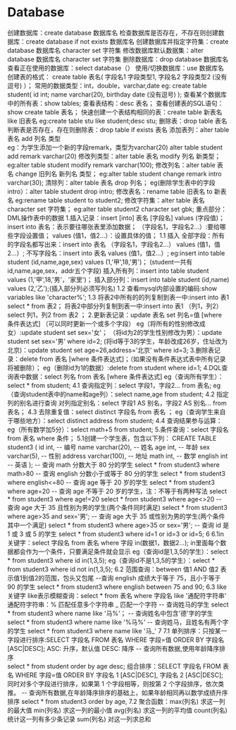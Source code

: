 # Database
创建数据库：create database 数据库名
检查数据库是否存在，不存在则创建数据库：create database if not exists 数据库名
创建数据库并指定字符集：create database 数据库名 character set 字符集
修改数据库默认数据集：alter database 数据库名 character set 字符集
删除数据库：drop database 数据库名
查看正在使用的数据库：select database（）
使用/切换数据库：use 数据库名
创建表的格式：
create table 表名(
  字段名1 字段类型1,
  字段名2 字段类型2    (没有逗号)
）；
常用的数据类型：int，double，varchar,date
eg:
create table student(
  id int;
  name varchar(20),
  birthday date   (没有逗号)
);
查看某个数据库中的所有表：show tables;
查看表结构：desc 表名；
查看创建表的SQL语句：show create table 表名；
快速创建一个表结构相同的表：create table 新表名 like 旧表名   eg:create table stu like student;desc stu;
删除表：drop table 表名
判断表是否存在，存在则删除表：drop table if exists 表名
添加表列：alter table 表名 add 列名 类型     
eg：为学生添加一个新的字段remark，类型为varchar(20)
  alter table student add remark varchar(20)
修改列类型：alter table 表名 modify 列名 新类型；       eg:alter table student modify remark varchar(100);
修改列名：alter table 表名 change 旧列名 新列名 类型；   eg:alter table student change remark intro varchar(30);
清除列：alter table 表名 drop 列名；     eg(删除学生表中的字段intro）：alter table student drop intro;
修改表名：rename table 旧表名 to 新表名      eg:rename table student to student2;
修改字符集：alter table 表名 character set 字符集；   eg:alter table student2 character set gbk;
重点部分：
DML操作表中的数据
1.插入记录：insert [into] 表名 [字段名] values (字段值)；
            insert into 表名：表示要往哪张表里添加数据；
            （字段名1，字段名2...）:要给哪些字段设置值；
            values (值1，值2...）：设置具体的值；
  1.1 插入    全部字段：所有的字段名都写出来：insert into 表名 （字段名1，字段名2...） values (值1，值2...）;
                     不写字段名：insert into 表名 values (值1，值2...）;
                     eg:insert into table student (id,name,age,sex) values (1,'甲',18,'男')；
                         (student一共有id,name,age,sex，addr五个字段)
                        插入所有列：insert into table student values (1,'甲',18,'男'，'家里')；
                        插入部分列：insert into table student (id,name) values (2,'乙');(插入部分列必须写列名)
  1.2 查看mysql内部设置的编码:show variables like 'character%';
  1.3 将表2中所有的的列复制到表一中:insert into  表1 select * from 表2；
      将表2中部分列复制到表一中:insert into 表1 （列1，列2） select 列1，列2 from 表2 ；
2.更新表记录：update 表名 set 列名=值 [where 条件表达式]        （可以同时更新一个或多个字段）
            eg（将所有的性别修改成女）:update student set sex='女'；
               （将id为2的学生性别修改为男）：update student set sex='男' where id=2;
               (将id等于3的学生，年龄改成26岁，住址改为北京)：update student set age=26,address='北京' where id=3;
3.删除表记录：delete from 表名 [where 条件表达式]；（如果没有条件表达式表中所有记录将被删除）；
            eg（删除id为1的数据）:delete from student where id=1;
4.DQL查询表中数据：select 列名 from 表名 [where 条件表达式]
                eg（查询所有学生）：select * from student;
  4.1 查询指定列：select 字段1，字段2... from 表名;
              eg（查询student表中的name和age列）：select name,age from student;
  4.2 指定列的别名进行查询
        对列指定别名：select 字段1 AS 别名，字段2 AS 别名... from 表名；
  4.3 去除重复值：select distinct 字段名 from 表名 ；   eg（查询学生来自于哪些地方）：select distinct address from student;
  4.4 查询结果参与运算：eg（所有数学加5分）：select math+5 from student;
5.条件查询：select 字段名 from 表名 where 条件；
   5.1创建一个学生表，包含以下列：
       CREATE TABLE student3 (
           id int, -- 编号
           name varchar(20), -- 姓名
           age int, -- 年龄
           sex varchar(5), -- 性别
           address varchar(100), -- 地址
           math int, -- 数学
           english int -- 英语
    );
    -- 查询 math 分数大于 80 分的学生
      select * from student3 where math>80
    -- 查询 english 分数小于或等于 80 分的学生
      select * from student3 where english<=80
    -- 查询 age 等于 20 岁的学生
      select * from student3 where age=20
    -- 查询 age 不等于 20 岁的学生，注：不等于有两种写法
      select * from student3 where age!=20
      select * from student3 where age<>20
    -- 查询 age 大于 35 且性别为男的学生(两个条件同时满足)
      select * from student3 where age>35 and sex='男';
    -- 查询 age 大于 35 或性别为男的学生(两个条件其中一个满足)
      select * from student3 where age>35 or sex='男';
    -- 查询 id 是 1 或 3 或 5 的学生
      select * from student3 where id=1 or id=3 or id=5;
 6  6.1in关键字：select 字段名 from 表名 where 字段 in(数据1，数据2...);
              in里面每个数据都会作为一个条件，只要满足条件就会显示
             eg（查询id是1,3,5的学生）：select * from student3 where id in(1,3,5);
             eg（查询id不是1,3,5的学生）：select * from student3 where id not in(1,3,5);
    6.2 范围查询：between 值1 AND 值2
         表示值1到值2的范围，包头又包尾
         --查询 english 成绩大于等于 75，且小于等于 90 的学生
            select * from student3 where english between 75 and 90;
    6.3 like关键字
        like表示模糊查询：select * from 表名 where 字段名 like '通配符字符串'
        通配符字符串：%  匹配任意多个字符串
                    _  匹配一个字符
        -- 查询姓马的学生
          select * from student3 where name like '马%'；
        -- 查询姓名中包含'德'字的学生
          select * from student3 where name like '%马%'
        -- 查询姓马，且姓名有两个字的学生
          select * from student3 where name like '马_'
 7 7.1 单列排序：只按某一字段进行排序:SELECT 字段名 FROM 表名 WHERE 字段=值 ORDER BY 字段名 [ASC|DESC];
            ASC: 升序，默认值      DESC: 降序
            -- 查询所有数据,使用年龄降序排序            
                select * from student order by age desc;
       组合排序：SELECT 字段名 FROM 表名 WHERE 字段=值 ORDER BY 字段名 1 [ASC|DESC], 字段名 2 [ASC|DESC];
            同时对多个字段进行排序，如果第 1 个字段相等，则按第 2 个字段排序，依次类推。
              -- 查询所有数据,在年龄降序排序的基础上，如果年龄相同再以数学成绩升序排序
                select * from student3 order by age,
   7.2 聚合函数：max(列名) 求这一列的最大值
                min(列名) 求这一列的最小值
                avg(列名) 求这一列的平均值
                count(列名) 统计这一列有多少条记录
                sum(列名) 对这一列求总和
           
  
                     
                     
                     
                     
                     
                     
                     
                     
                     
                     
                     
                     
                     
                     
                     
                     
                     
                     
                     
                     
                     
                     
                     
                     
                     
                  
